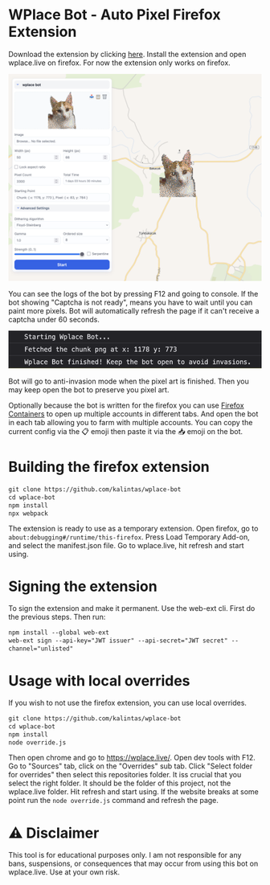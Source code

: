 
# WPlace Bot - Auto Pixel Firefox Extension
Download the extension by clicking [here](https://github.com/kalintas/wplace-bot/releases/latest/download/wplace-bot.xpi). Install the extension and open wplace.live on firefox. For now the extension only works on firefox. 

![Screenshot](https://github.com/kalintas/wplace-bot/blob/main/screenshots/meyan.png?raw=true)


You can see the logs of the bot by pressing F12 and going to console. If the bot showing "Captcha is not ready", means you have to wait until you can paint more pixels. Bot will automatically refresh the page if it can't receive a captcha under 60 seconds.

![Screenshot](https://github.com/kalintas/wplace-bot/blob/main/screenshots/finished.png?raw=true)

Bot will go to anti-invasion mode when the pixel art is finished. Then you may keep open the bot to preserve you pixel art.

Optionally because the bot is written for the firefox you can use [Firefox Containers](https://addons.mozilla.org/en-US/firefox/addon/multi-account-containers/) to open up multiple accounts in different tabs. And open the bot in each tab allowing you to farm with multiple accounts. 
You can copy the current config via the 📋 emoji then paste it via the 📥 emoji on the bot.

# Building the firefox extension
```
git clone https://github.com/kalintas/wplace-bot
cd wplace-bot
npm install
npx webpack
```
The extension is ready to use as a temporary extension. Open firefox, go to ```about:debugging#/runtime/this-firefox```. Press Load Temporary Add-on, and select the manifest.json file. Go to wplace.live, hit refresh and start using.

# Signing the extension
To sign the extension and make it permanent. Use the web-ext cli. First do the previous steps. Then run:
```
npm install --global web-ext
web-ext sign --api-key="JWT issuer" --api-secret="JWT secret" --channel="unlisted"
```

# Usage with local overrides
If you wish to not use the firefox extension, you can use local overrides.
```
git clone https://github.com/kalintas/wplace-bot
cd wplace-bot
npm install
node override.js
```
Then open chrome and go to https://wplace.live/. Open dev tools with F12. Go to "Sources" tab, click on the "Overrides" sub tab. Click "Select folder for overrides" then select this repositories folder. It iss crucial that you select the right folder. It should be the folder of this project, not the wplace.live folder. Hit refresh and start using.
If the website breaks at some point run the ```node override.js``` command and refresh the page.

# ⚠️ Disclaimer
This tool is for educational purposes only. I am not responsible for any bans, suspensions, or consequences that may occur from using this bot on wplace.live. Use at your own risk.
